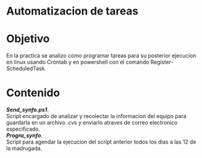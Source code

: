 # Automatizacion de tareas

# Objetivo
En la practica se analizo como programar tareas para su posterior ejecucion en linux usando Crontab y en powershell con el comando Register-ScheduledTask.

# Contenido

***Send_synfo.ps1***.  
Script encargado de analizar y recolectar la informacion del equipo para guardarla en un archivo .cvs y enviarlo atraves  de correo electronico especificado.   
***Progra_synfo***.  
Script para agendar la ejecucion del script anterior todos los dias a las 12 de la madrugada.
